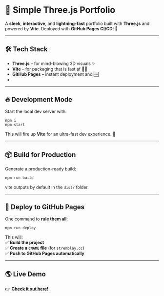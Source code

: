 # 🚀 Simple Three.js Portfolio  

A **sleek**, **interactive**, and **lightning-fast** portfolio built with **Three.js** and powered by **Vite**. Deployed with **GitHub Pages CI/CD**! 🎯  

---


## 🛠 Tech Stack  

- **Three.js** – for mind-blowing 3D visuals ✨  
- **Vite** – for packaging that is fast af 🏃💨  
- **GitHub Pages** – instant deployment and 🆓
- 

---

## 🔥 Development Mode  

Start the local dev server with:  

```sh
npm i
npm start  
```

This will fire up **Vite** for an ultra-fast dev experience. 🚀  

---

## 📦 Build for Production  

Generate a production-ready build:  

```sh
npm run build  
```

vite outputs by default in the `dist/` folder.  

---

## 🚀 Deploy to GitHub Pages  

One command to **rule them all**:  

```sh
npm run deploy  
```

This will:  
✅ **Build the project**  
✅ **Create a `CNAME` file** (for `stremblay.cc`)  
✅ **Push to GitHub Pages automatically**  

---

## 🌎 Live Demo  

👉 **[Check it out here!](stremblay.cc)**  

